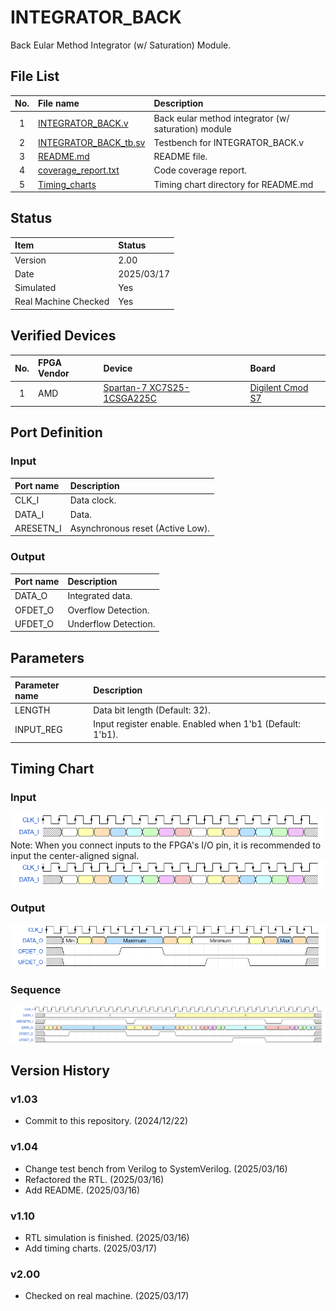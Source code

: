 # INTEGRATOR_BACK
Back Eular Method Integrator (w/ Saturation) Module.

## File List
| No. |File name|Description|
|:---:|:-------------------------|:----------|
|  1  |[INTEGRATOR_BACK.v](./INTEGRATOR_BACK.v)|Back eular method integrator (w/ saturation) module|
|  2  |[INTEGRATOR_BACK_tb.sv](./INTEGRATOR_BACK_tb.sv)|Testbench for INTEGRATOR_BACK.v|
|  3  |[README.md](./README.md)|README file.|
|  4  |[coverage_report.txt](./coverage_report.txt)|Code coverage report.|
|  5  |[Timing_charts](./Timing_charts)|Timing chart directory for README.md|

## Status
|Item|Status|
|:------|:---------|
|Version|2.00|
|Date   |2025/03/17|
|Simulated|Yes|
|Real Machine Checked|Yes|

## Verified Devices
|No.|FPGA Vendor|Device|Board|
|:-:|:----------|:-----|:----|
| 1 |AMD|[Spartan-7 XC7S25-1CSGA225C](https://www.amd.com/ja/products/adaptive-socs-and-fpgas/fpga/spartan-7.html)|[Digilent Cmod S7](https://digilent.com/reference/programmable-logic/cmod-s7/start)|

## Port Definition
### Input
|Port name|Description|
|:--------|:----------|
|CLK_I|Data clock.|
|DATA_I|Data.|
|ARESETN_I|Asynchronous reset (Active Low).|

### Output
|Port name|Description|
|:--------|:----------|
|DATA_O|Integrated data.|
|OFDET_O|Overflow Detection.|
|UFDET_O|Underflow Detection.|

## Parameters
|Parameter name|Description|
|:-------------|:----------|
|LENGTH|Data bit length (Default: 32).|
|INPUT_REG|Input register enable. Enabled when 1'b1 (Default: 1'b1).|

## Timing Chart
### Input
![Input_pos](../INTEGRATOR_FWD/Timing_charts/02_png/INTEGRATOR_FWD_input_pos.png)  
Note: When you connect inputs to the FPGA's I/O pin, it is recommended to input the center-aligned signal.
![Input_neg](../INTEGRATOR_FWD/Timing_charts/02_png/INTEGRATOR_FWD_input_neg.png)
### Output
![Output](../INTEGRATOR_FWD/Timing_charts/02_png/INTEGRATOR_FWD_output.png)
### Sequence
![Sequence](./Timing_charts/02_png/INTEGRATOR_BACK_sequence.png)
## Version History
### v1.03
- Commit to this repository. (2024/12/22)
### v1.04
- Change test bench from Verilog to SystemVerilog. (2025/03/16)
- Refactored the RTL. (2025/03/16)
- Add README. (2025/03/16)
### v1.10
- RTL simulation is finished. (2025/03/16)
- Add timing charts. (2025/03/17)
### v2.00
- Checked on real machine. (2025/03/17)
